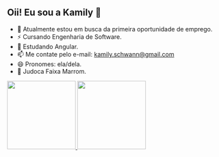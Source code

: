 ## Oii! Eu sou a Kamily 👋

- 🔭 Atualmente estou em busca da primeira oportunidade de emprego.
- ⚡ Cursando Engenharia de Software.
- 🌱 Estudando Angular.
- 📫 Me contate pelo e-mail: kamily.schwann@gmail.com
- 😄 Pronomes: ela/dela.
- 🥋 Judoca Faixa Marrom.

<div>
  <a href="https://github.com/kamilysch">
  <img height="160em" src="https://github-readme-stats.vercel.app/api?username=kamilysch&show_icons=true&theme=radical&include_all_commits=true&count_private=true"/>
  <img height="160em" src="https://github-readme-stats.vercel.app/api/top-langs/?username=kamilysch&layout=compact&langs_count=16&theme=radical"/>

</div>
